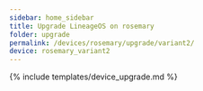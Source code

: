 ```yaml
---
sidebar: home_sidebar
title: Upgrade LineageOS on rosemary
folder: upgrade
permalink: /devices/rosemary/upgrade/variant2/
device: rosemary_variant2
---
```

{% include templates/device_upgrade.md %}
